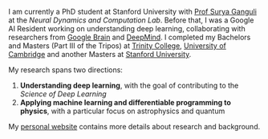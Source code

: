 I am currently a PhD student at Stanford University with [Prof Surya Ganguli](https://ganguli-gang.stanford.edu/index.html) at the *Neural Dynamics and Computation Lab*. Before that, I was a Google AI Resident working on understanding deep learning, collaborating with researchers from [Google Brain](https://research.google/teams/brain/) and [DeepMind](https://deepmind.com/). I completed my Bachelors and Masters (Part III of the Tripos) at [Trinity College](https://www.trin.cam.ac.uk/), [University of Cambridge](https://www.cam.ac.uk/) and another Masters at [Stanford University](https://www.stanford.edu/). 

My research spans two directions:
1. **Understanding deep learning**, with the goal of contributing to the *Science of Deep Learning*
2. **Applying machine learning and differentiable programming to physics**, with a particular focus on astrophysics and quantum

My [personal website](http://stanford.edu/~sfort1/) contains more details about research and background. 
